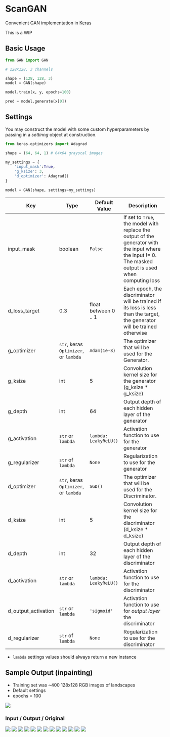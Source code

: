 # ScanGAN

Convenient GAN implementation in [Keras](http://keras.io)

This is a WIP

## Basic Usage
```python
from GAN import GAN

# 128x128, 3 channels

shape = (128, 128, 3)
model = GAN(shape)

model.train(x, y, epochs=100)

pred = model.generate(x[0])
```

## Settings
You may construct the model with some custom hyperparameters by passing in a *settinng* object at construction.

```python
from keras.optimizers import Adagrad

shape = (64, 64, 1) # 64x64 grayscal images

my_settings = {
	'input_mask':True,
	'g_ksize': 3,
	'd_optimizer': Adagrad()
}

model = GAN(shape, settings=my_settings)
```

Key | Type | Default Value | Description
--- | --- | --- | ---
input_mask | boolean | ```False``` | If set to ```True```, the model with replace the output of the generator with the input where the input != 0. The masked output is used when computing loss
d_loss_target | 0.3 | float between 0 .. 1 | Each epoch, the discriminator will be trained if its loss is less than the target, the generator will be trained otherwise
g_optimizer | ```str```, keras ```Optimizer```, or ```lambda``` | ```Adam(1e-3)``` | The optimizer that will be used for the Generator.
g_ksize | int | 5 | Convolution kernel size for the generator (g_ksize * g_ksize)|
g_depth | int | 64 | Output depth of each hidden layer of the generator
g_activation | ```str``` or ```lambda``` | ```lambda: LeakyReLU()``` | Activation function to use for the generator
g_regularizer | ```str``` of ```lambda``` | ```None``` | Regularization to use for the generator
d_optimizer | ```str```, keras ```Optimizer```, or ```lambda``` | ```SGD()``` | The optimizer that will be used for the Discriminator.
d_ksize | int | 5 | Convolution kernel size for the discriminator (d_ksize * d_ksize)
d_depth | int | 32 | Output depth of each hidden layer of the discriminator
d_activation | ```str``` or ```lambda``` | ```lambda: LeakyReLU()``` | Activation function to use for the discriminator
d_output_activation | ```str``` or ```lambda``` | ```'sigmoid'``` | Activation function to use for *output layer* the discriminator
d_regularizer | ```str``` of ```lambda``` | ```None``` | Regularization to use for the discriminator

* ```lambda``` settings values should always return a new instance

## Sample Output (inpainting)

* Training set was ~400 128x128 RGB images of landscapes
* Default settings
* epochs = 100

![](https://github.com/chickenbellyfinn/ScanGAN/raw/master/output/training.png)


### Input / Output / Original

![](https://github.com/chickenbellyfinn/ScanGAN/raw/master/output/ex0.png)
![](https://github.com/chickenbellyfinn/ScanGAN/raw/master/output/ex1.png)
![](https://github.com/chickenbellyfinn/ScanGAN/raw/master/output/ex2.png)
![](https://github.com/chickenbellyfinn/ScanGAN/raw/master/output/ex3.png)
![](https://github.com/chickenbellyfinn/ScanGAN/raw/master/output/ex4.png)
![](https://github.com/chickenbellyfinn/ScanGAN/raw/master/output/ex5.png)
![](https://github.com/chickenbellyfinn/ScanGAN/raw/master/output/ex6.png)
![](https://github.com/chickenbellyfinn/ScanGAN/raw/master/output/ex7.png)
![](https://github.com/chickenbellyfinn/ScanGAN/raw/master/output/ex8.png)
![](https://github.com/chickenbellyfinn/ScanGAN/raw/master/output/ex9.png)
![](https://github.com/chickenbellyfinn/ScanGAN/raw/master/output/ex10.png)
![](https://github.com/chickenbellyfinn/ScanGAN/raw/master/output/ex11.png)
![](https://github.com/chickenbellyfinn/ScanGAN/raw/master/output/ex12.png)
